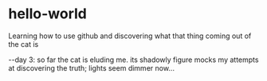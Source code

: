 # hello-world
Learning how to use github and discovering what that thing coming out of the cat is

--day 3: so far the cat is eluding me. its shadowly figure mocks my attempts at discovering the truth; lights seem dimmer now...

